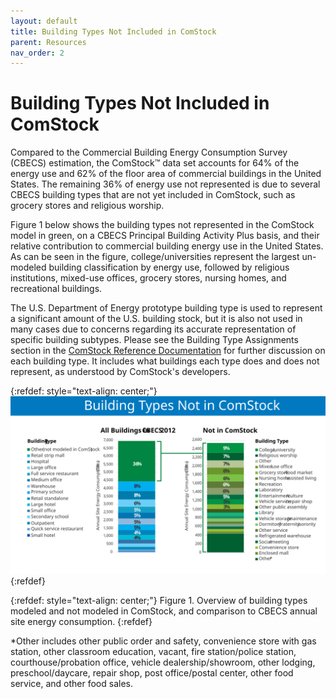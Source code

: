 ```yaml
---
layout: default
title: Building Types Not Included in ComStock
parent: Resources
nav_order: 2
---
```


# Building Types Not Included in ComStock

Compared to the Commercial Building Energy Consumption Survey (CBECS) estimation, the ComStock™ data set accounts for 64% of the energy use and 62% of the floor area of commercial buildings in the United States. The remaining 36% of energy use not represented is due to several CBECS building types that are not yet included in ComStock, such as grocery stores and religious worship.

Figure 1 below shows the building types not represented in the ComStock model in green, on a CBECS Principal Building Activity Plus basis, and their relative contribution to commercial building energy use in the United States. As can be seen in the figure, college/universities represent the largest un-modeled building classification by energy use, followed by religious institutions, mixed-use offices, grocery stores, nursing homes, and recreational buildings.

The U.S. Department of Energy prototype building type is used to represent a significant amount of the U.S. building stock, but it is also not used in many cases due to concerns regarding its accurate representation of specific building subtypes. Please see the Building Type Assignments section in the [ComStock Reference Documentation](https://www.nrel.gov/docs/fy23osti/83819.pdf) for further discussion on each building type. It includes what buildings each type does and does not represent, as understood by ComStock's developers.

{:refdef: style="text-align: center;"}
![](../../../assets/images/btypes_not_in_comstock.svg)
{:refdef}

{:refdef: style="text-align: center;"}
Figure 1. Overview of building types modeled and not modeled in ComStock, and comparison to CBECS annual site energy consumption.
{:refdef}

*Other includes other public order and safety, convenience store with gas station, other classroom education, vacant, fire station/police station, courthouse/probation office, vehicle dealership/showroom, other lodging, preschool/daycare, repair shop, post office/postal center, other food service, and other food sales.